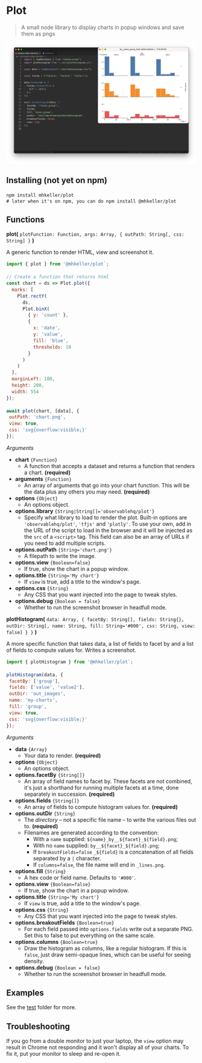 Plot
===

> A small node library to display charts in popup windows and save them as pngs

![](assets/demo-1.png)

## Installing (not yet on npm)

```
npm install mhkeller/plot
# later when it's on npm, you can do npm install @mhkeller/plot
```

## Functions

**plot(** `plotFunction: Function, args: Array, { outPath: String[, css: String] }` **)**

A generic function to render HTML, view and screenshot it. 

```js
import { plot } from '@mhkeller/plot`;

// Create a function that returns html
const chart = ds => Plot.plot({
  marks: [
    Plot.rectY(
      ds, 
      Plot.binX(
        { y: 'count' }, 
        {
          x: 'date', 
          y: 'value', 
          fill: 'blue', 
          thresholds: 10
        }
      )
    )
  ], 
  marginLeft: 100, 
  height: 200,
  width: 554
});

await plot(chart, [data], { 
 outPath: 'chart.png',
 view: true,
 css: 'svg{overflow:visible;}' 
});
```

*Arguments*

* **chart** `{Function}`
  * A function that accepts a dataset and returns a function that renders a chart. **(required)**
* **arguments** `{Function}`
  * An array of arguments that go into your chart function. This will be the data plus any others you may need. **(required)**
* **options** `{Object}`
  * An options object.
* **options.library** `{String|String[]='observablehq/plot'}`
  * Specify what library to load to render the plot. Built-in options are `'observablehq/plot'`, `'tfjs'` and `'plotly'`. To use your own, add in the URL of the script to load in the browser and it will be injected as the `src` of a `<script>` tag. This field can also be an array of URLs if you need to add multiple scripts.
* **options.outPath** `{String='chart.png'}`
  * A filepath to write the image.
* **options.view** `{Boolean=false}`
  * If true, show the chart in a popup window.
* **options.title** `{String='My chart'}`
  * If `view` is true, add a title to the window's page.
* **options.css** `{String}`
  * Any CSS that you want injected into the page to tweak styles.
* **options.debug** `{Boolean = false}`
  * Whether to run the screenshot browser in headfull mode.

**plotHistogram(** `data: Array, { facetBy: String[], fields: String{}, outDir: String[, name: String, fill: String='#000', css: String, view: false] } }` **)**

A more specific function that takes data, a list of fields to facet by and a list of fields to compute values for. Writes a screenshot.

```js
import { plotHistogram } from '@mhkeller/plot`;

plotHistogram(data, { 
 facetBy: ['group'], 
 fields: ['value', 'value2'], 
 outDir: 'out_images', 
 name: 'my-charts', 
 fill: 'group', 
 view: true,
 css: 'svg{overflow:visible;}' 
});
```

*Arguments*

* **data** `{Array}`
  * Your data to render. **(required)**
* **options** `{Object}`
  * An options object.
* **options.facetBy** `{String[]}`
  * An array of field names to facet by. These facets are not combined, it's just a shorthand for running multiple facets at a time, done separately in succession. **(required)**
* **options.fields** `{String[]}`
  * An array of fields to compute histogram values for. **(required)**
* **options.outDir** `{String}`
  * The *directory* – not a specific file name – to write the various files out to. **(required)**
  * Filenames are generated according to the convention: 
    * With a `name` supplied: `${name}_by__${facet}_${field}.png`;
    * With no `name` supplied: `by__${facet}_${field}.png`;
    * If `breakoutFields=false` `_${field}` is a concatenation of all fields separated by a `|` character.
    * If `columns=false`, the file name will end in `_lines.png`.
* **options.fill** `{String}`
  * A hex code or field name. Defaults to `'#000'`.
* **options.view** `{Boolean=false}`
  * If true, show the chart in a popup window.
* **options.title** `{String='My chart'}`
  * If `view` is true, add a title to the window's page.
* **options.css** `{String}`
  * Any CSS that you want injected into the page to tweak styles.
* **options.breakoutFields** `{Boolean=true}`
  * For each field passed into `options.fields` write out a separate PNG. Set this to false to put everything on the same scale.
* **options.columns** `{Boolean=true}`
  * Draw the histogram as columns, like a regular histogram. If this is `false`, just draw semi-opaque lines, which can be useful for seeing density.
* **options.debug** `{Boolean = false}`
  * Whether to run the screenshot browser in headfull mode.

## Examples

See the [test](./test/) folder for more.

## Troubleshooting

If you go from a double monitor to just your laptop, the `view` option may result in Chrome not responding and it won't display all of your charts. To fix it, put your monitor to sleep and re-open it.
